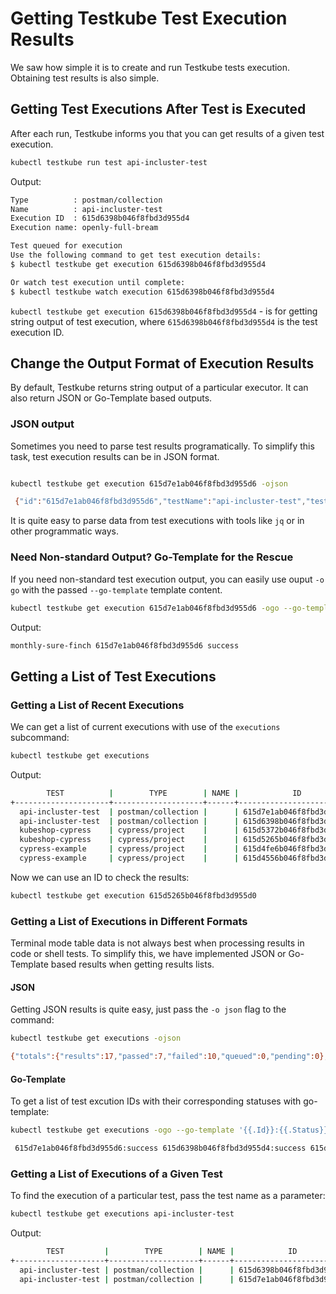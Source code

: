 # Getting Testkube Test Execution Results

We saw how simple it is to create and run Testkube tests execution. Obtaining test results is also simple.

## **Getting Test Executions After Test is Executed**

After each run, Testkube informs you that you can get results of a given test execution.

```sh
kubectl testkube run test api-incluster-test
```

Output:

```sh
Type          : postman/collection
Name          : api-incluster-test
Execution ID  : 615d6398b046f8fbd3d955d4
Execution name: openly-full-bream

Test queued for execution
Use the following command to get test execution details:
$ kubectl testkube get execution 615d6398b046f8fbd3d955d4

Or watch test execution until complete:
$ kubectl testkube watch execution 615d6398b046f8fbd3d955d4

```

`kubectl testkube get execution 615d6398b046f8fbd3d955d4` - is for getting string output of test execution, where `615d6398b046f8fbd3d955d4` is the test execution ID.

## **Change the Output Format of Execution Results**

By default, Testkube returns string output of a particular executor. It can also return JSON or Go-Template based outputs.

### **JSON output**

Sometimes you need to parse test results programatically. To simplify this task, test execution results can be in JSON format.

```sh

kubectl testkube get execution 615d7e1ab046f8fbd3d955d6 -ojson

 {"id":"615d7e1ab046f8fbd3d955d6","testName":"api-incluster-test","testType":"postman/collection","name":"monthly-sure-finch","executionResult":{"status":"passed","startTime":"2021-10-06T10:44:46.338Z","endTime":"2021-10-06T10:44:46.933Z","output":"newman\n\nAPI-Health\n\n→ Health\n  GET http://testkube-api-server:8088/health [200 OK, 124B, 282ms]\n  ✓  Status code is 200\n\n┌─────────────────────────┬────────────────────┬───────────────────┐\n│                         │           executed │            failed │\n├─────────────────────────┼────────────────────┼───────────────────┤\n│              iterations │                  1 │                 0 │\n├─────────────────────────┼────────────────────┼───────────────────┤\n│                requests │                  1 │                 0 │\n├─────────────────────────┼────────────────────┼───────────────────┤\n│            test-tests │                  2 │                 0 │\n├─────────────────────────┼────────────────────┼───────────────────┤\n│      prerequest-tests │                  1 │                 0 │\n├─────────────────────────┼────────────────────┼───────────────────┤\n│              assertions │                  1 │                 0 │\n├─────────────────────────┴────────────────────┴───────────────────┤\n│ total run duration: 519ms                                        │\n├──────────────────────────────────────────────────────────────────┤\n│ total data received: 8B (approx)                                 │\n├──────────────────────────────────────────────────────────────────┤\n│ average response time: 282ms [min: 282ms, max: 282ms, s.d.: 0µs] │\n└──────────────────────────────────────────────────────────────────┘\n","outputType":"text/plain","steps":[{"name":"Health","duration":"282ms","status":"passed","assertionResults":[{"name":"Status code is 200","status":"passed"}]}]}}

```

It is quite easy to parse data from test executions with tools like `jq` or in other programmatic ways.

### **Need Non-standard Output? Go-Template for the Rescue**

If you need non-standard test execution output, you can easily use ouput `-o go` with the passed `--go-template` template content.

```sh
kubectl testkube get execution 615d7e1ab046f8fbd3d955d6 -ogo --go-template='{{.Name}} {{.Id}} {{.ExecutionResult.Status}}'
```

Output:

```sh
monthly-sure-finch 615d7e1ab046f8fbd3d955d6 success  
```

## **Getting a List of Test Executions**

<!--- Please watch this video on getting tests results in different formats:

<iframe width="560" height="315" src="https://www.youtube.com/embed/ukHvS5x7TvM" title="YouTube video player" frameborder="0" allow="accelerometer; autoplay; clipboard-write; encrypted-media; gyroscope; picture-in-picture" allowfullscreen></iframe> --->


### **Getting a List of Recent Executions**

We can get a list of current executions with use of the `executions` subcommand:

```sh
kubectl testkube get executions 
```

Output:

```sh
        TEST          |        TYPE        | NAME |            ID            | STATUS   
+---------------------+--------------------+------+--------------------------+---------+
  api-incluster-test  | postman/collection |      | 615d7e1ab046f8fbd3d955d6 | success  
  api-incluster-test  | postman/collection |      | 615d6398b046f8fbd3d955d4 | success  
  kubeshop-cypress    | cypress/project    |      | 615d5372b046f8fbd3d955d2 | success  
  kubeshop-cypress    | cypress/project    |      | 615d5265b046f8fbd3d955d0 | error    
  cypress-example     | cypress/project    |      | 615d4fe6b046f8fbd3d955ce | error    
  cypress-example     | cypress/project    |      | 615d4556b046f8fbd3d955cc | error   
```

Now we can use an ID to check the results:

```sh
kubectl testkube get execution 615d5265b046f8fbd3d955d0
```

### **Getting a List of Executions in Different Formats**

Terminal mode table data is not always best when processing results in code or shell tests. To simplify this, we have implemented JSON or Go-Template based results when getting results lists.

#### **JSON**

Getting JSON results is quite easy, just pass the `-o json` flag to the command:

```sh
kubectl testkube get executions -ojson

{"totals":{"results":17,"passed":7,"failed":10,"queued":0,"pending":0},"results":[{"id":"615d7e1ab046f8fbd3d955d6","name":"","testName":"api-incluster-test","testType":"postman/collection","status":"passed","startTime":"2021-10-06T10:44:46.338Z","endTime":"2021-10-06T10:44:46.933Z"},{"id":"615d6398b046f8fbd3d955d4","name":"","testName":"api-incluster-test","testType":"postman/collection","status":"passed","startTime":"2021-10-06T08:51:39.834Z","endTime":"2021-10-06T08:51:40.432Z"},{"id":"615d5372b046f8fbd3d955d2","name":"","testName":"kubeshop-cypress","testType":"cypress/project","status":"passed","startTime":"0001-01-01T00:00:00Z","endTime":"2021-10-06T07:44:30.025Z"},{"id":"615d5265b046f8fbd3d955d0","name":"","testName":"kubeshop-cypress","testType":"cypress/project","status":"failed","startTime":"0001-01-01T00:00:00Z","endTime":"2021-10-06T07:40:09.261Z"},{"id":"615d4fe6b046f8fbd3d955ce","name":"","testName":"cypress-example","testType":"cypress/project","status":"failed","startTime":"0001-01-01T00:00:00Z","endTime":"2021-10-06T07:28:54.579Z"},{"id":"615d4556b046f8fbd3d955cc","name":"","testName":"cypress-example","testType":"cypress/project","status":"failed","startTime":"0001-01-01T00:00:00Z","endTime":"2021-10-06T06:43:44.1Z"},{"id":"615d43d3b046f8fbd3d955ca","name":"","testName":"cypress-example","testType":"cypress/project","status":"failed","startTime":"0001-01-01T00:00:00Z","endTime":"2021-10-06T06:37:52.601Z"},{"id":"6155cd7db046f8fbd3d955c8","name":"","testName":"postman-test-7f6qrm","testType":"postman/collection","status":"passed","startTime":"2021-09-30T14:45:20.819Z","endTime":"2021-09-30T14:45:21.419Z"},{"id":"6155cd67b046f8fbd3d955c6","name":"","testName":"sanity","testType":"postman/collection","status":"failed","startTime":"0001-01-01T00:00:00Z","endTime":"2021-09-30T14:45:00.135Z"},{"id":"615322f3f47de75f31ae7a06","name":"","testName":"long-1","testType":"postman/collection","status":"passed","startTime":"2021-09-28T14:13:11.293Z","endTime":"2021-09-28T14:13:45.271Z"},{"id":"61532298f47de75f31ae7a04","name":"","testName":"long-1","testType":"postman/collection","status":"passed","startTime":"2021-09-28T14:11:39.179Z","endTime":"2021-09-28T14:12:15.202Z"},{"id":"6151b4b342189df67944968e","name":"","testName":"postman-test-7f6qrm","testType":"postman/collection","status":"passed","startTime":"2021-09-27T12:10:31.581Z","endTime":"2021-09-27T12:10:32.105Z"},{"id":"6151b49d42189df67944968c","name":"","testName":"curl-test","testType":"curl/test","status":"failed","startTime":"0001-01-01T00:00:00Z","endTime":"2021-09-27T12:10:06.954Z"},{"id":"6151b41742189df67944968a","name":"","testName":"curl-test","testType":"curl/test","status":"failed","startTime":"0001-01-01T00:00:00Z","endTime":"2021-09-27T12:07:52.893Z"},{"id":"6151b41342189df679449688","name":"","testName":"curl-test","testType":"curl/test","status":"failed","startTime":"0001-01-01T00:00:00Z","endTime":"2021-09-27T12:07:48.868Z"},{"id":"6151b40f42189df679449686","name":"","testName":"curl-test","testType":"curl/test","status":"failed","startTime":"0001-01-01T00:00:00Z","endTime":"2021-09-27T12:07:44.89Z"},{"id":"6151b40b42189df679449684","name":"","testName":"curl-test","testType":"curl/test","status":"failed","startTime":"0001-01-01T00:00:00Z","endTime":"2021-09-27T12:07:41.168Z"}]}
```

#### **Go-Template**

To get a list of test excution IDs with their corresponding statuses with go-template:

```sh
kubectl testkube get executions -ogo --go-template '{{.Id}}:{{.Status}} '

 615d7e1ab046f8fbd3d955d6:success 615d6398b046f8fbd3d955d4:success 615d5372b046f8fbd3d955d2:success 615d5265b046f8fbd3d955d0:error 615d4fe6b046f8fbd3d955ce:error 615d4556b046f8fbd3d955cc:error 615d43d3b046f8fbd3d955ca:error 6155cd7db046f8fbd3d955c8:success 6155cd67b046f8fbd3d955c6:error 615322f3f47de75f31ae7a06:success 61532298f47de75f31ae7a04:success 6151b4b342189df67944968e:success 6151b49d42189df67944968c:error 6151b41742189df67944968a:error 6151b41342189df679449688:error 6151b40f42189df679449686:error 6151b40b42189df679449684:error

```

### **Getting a List of Executions of a Given Test**

To find the execution of a particular test, pass the test name as a parameter:

```sh
kubectl testkube get executions api-incluster-test
```

Output:

```sh
        TEST         |        TYPE        | NAME |            ID            | STATUS   
+--------------------+--------------------+------+--------------------------+---------+
  api-incluster-test | postman/collection |      | 615d6398b046f8fbd3d955d4 | success  
  api-incluster-test | postman/collection |      | 615d7e1ab046f8fbd3d955d6 | success  
```
